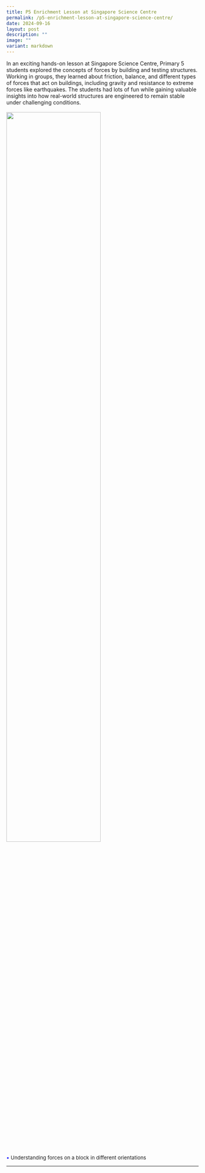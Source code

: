```yaml
---
title: P5 Enrichment Lesson at Singapore Science Centre
permalink: /p5-enrichment-lesson-at-singapore-science-centre/
date: 2024-09-16
layout: post
description: ""
image: ""
variant: markdown
---
```

In an exciting hands-on lesson at Singapore Science Centre, Primary 5 students explored the concepts of forces by building and testing structures. Working in groups, they learned about friction, balance, and different types of forces that act on buildings, including gravity and resistance to extreme forces like earthquakes. The students had lots of fun while gaining valuable insights into how real-world structures are engineered to remain stable under challenging conditions.
<br><br>
<img src="/images/Happenings/P5LJSCI/P5LJSCI_1.jpg" style="width: 70%; height: 70%;">
<br>
<span style="font-size:10pt;">
<span style="color:blue;">•</span> Understanding forces on a block in different orientations</span>
<hr><br>